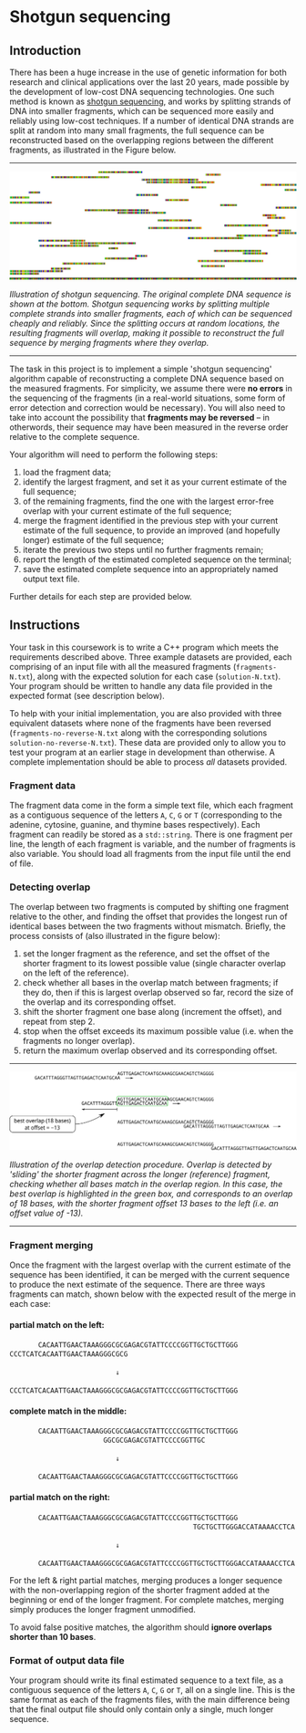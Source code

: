 # Shotgun sequencing

## Introduction

There has been a huge increase in the use of genetic information for both research and clinical applications over the last 20 years, made possible by the development of low-cost DNA sequencing technologies. One such method is known as [shotgun sequencing](https://en.wikipedia.org/wiki/Shotgun_sequencing), and works by splitting strands of DNA into smaller fragments, which can be sequenced more easily and reliably using low-cost techniques. If a number of identical DNA strands are split at random into many small fragments, the full sequence can be reconstructed based on the overlapping regions between the different fragments, as illustrated in the Figure below.

---

![Illustration of shotgun seqencing](shotgun.png)

*Illustration of shotgun sequencing. The original complete DNA sequence is shown at the bottom. Shotgun sequencing works by splitting multiple complete strands into smaller fragments, each of which can be sequenced cheaply and reliably. Since the splitting occurs at random locations, the resulting fragments will overlap, making it possible to reconstruct the full sequence by merging fragments where they overlap.*

---

The task in this project is to implement a simple 'shotgun sequencing' algorithm capable of reconstructing a complete DNA sequence based on the measured fragments. For simplicity, we assume there were **no errors** in the sequencing of the fragments (in a real-world situations, some form of error detection and correction would be necessary). You will also need to take into account the possibility that **fragments may be reversed** &ndash; in otherwords, their sequence may have been measured in the reverse order relative to the complete sequence.

Your algorithm will need to perform the following steps:

1. load the fragment data;
2. identify the largest fragment, and set it as your current estimate of the full sequence;
3. of the remaining fragments, find the one with the largest error-free overlap with your current estimate of the full sequence;
4. merge the fragment identified in the previous step with your current estimate of the full sequence, to provide an improved (and hopefully longer) estimate of the full sequence;
5. iterate the previous two steps until no further fragments remain;
6. report the length of the estimated completed sequence on the terminal;
7. save the estimated complete sequence into an appropriately named output text file.

Further details for each step are provided below.

## Instructions

Your task in this coursework is to write a C++ program which meets the requirements described above. Three example datasets are provided, each comprising of an input file with all the measured fragments (`fragments-N.txt`), along with the expected solution for each case (`solution-N.txt`). Your program should be written to handle any data file provided in the expected format (see description below). 

To help with your initial implementation, you are also provided with three equivalent datasets where none of the fragments have been reversed (`fragments-no-reverse-N.txt` along with the corresponding solutions `solution-no-reverse-N.txt`). These data are provided only to allow you to test your program at an earlier stage in development than otherwise. A complete implementation should be able to process *all* datasets provided.


### Fragment data

The fragment data come in the form a simple text file, which each fragment as a contiguous sequence of the letters `A`, `C`, `G` or `T` (corresponding to the adenine, cytosine, guanine, and thymine bases respectively). Each fragment can readily be stored as a `std::string`. There is one fragment per line, the length of each fragment is variable, and the number of fragments is also variable. You should load all fragments from the input file until the end of file. 

### Detecting overlap

The overlap between two fragments is computed by shifting one fragment relative to the other, and finding the offset that provides the longest run of identical bases between the two fragments without mismatch.  Briefly, the process consists of (also illustrated in the figure below): 

1. set the longer fragment as the reference, and set the offset of the shorter fragment to its lowest possible value (single character overlap on the left of the reference).
2. check whether all bases in the overlap match between fragments; if they do, then if this is largest overlap observed so far, record the size of the overlap and its corresponding offset.
3. shift the shorter fragment one base along (increment the offset), and repeat from step 2. 
4. stop when the offset exceeds its maximum possible value (i.e. when the fragments no longer overlap).
5. return the maximum overlap observed and its corresponding offset. 

---

![Overlap detection procedure](overlap.png)

*Illustration of the overlap detection procedure. Overlap is detected by 'sliding' the shorter fragment across the longer (reference) fragment, checking whether all bases match in the overlap region. In this case, the best overlap is highlighted in the green box, and corresponds to an overlap of 18 bases, with the shorter fragment offset 13 bases to the left (i.e. an offset value of -13).*

---

### Fragment merging

Once the fragment with the largest overlap with the current estimate of the sequence has been identified, it can be merged with the current sequence to produce the next estimate of the sequence. There are three ways fragments can
match, shown below with the expected result of the merge in each case: 

#### partial match on the left:

```
       CACAATTGAACTAAAGGGCGCGAGACGTATTCCCCGGTTGCTGCTTGGG
CCCTCATCACAATTGAACTAAAGGGCGCG

                          ↓   
 
CCCTCATCACAATTGAACTAAAGGGCGCGAGACGTATTCCCCGGTTGCTGCTTGGG
```

#### complete match in the middle:

```
       CACAATTGAACTAAAGGGCGCGAGACGTATTCCCCGGTTGCTGCTTGGG
                       GGCGCGAGACGTATTCCCCGGTTGC

                          ↓

       CACAATTGAACTAAAGGGCGCGAGACGTATTCCCCGGTTGCTGCTTGGG
```

#### partial match on the right:

```
       CACAATTGAACTAAAGGGCGCGAGACGTATTCCCCGGTTGCTGCTTGGG
                                             TGCTGCTTGGGACCATAAAACCTCA

                          ↓

       CACAATTGAACTAAAGGGCGCGAGACGTATTCCCCGGTTGCTGCTTGGGACCATAAAACCTCA
```

For the left & right partial matches, merging produces a longer sequence with the non-overlapping region of the shorter fragment added at the beginning or end of the longer fragment. For complete matches, merging simply produces the longer fragment unmodified. 

To avoid false positive matches, the algorithm should **ignore overlaps shorter than 10 bases**.

### Format of output data file

Your program should write its final estimated sequence to a text file, as a contiguous sequence of the letters `A`, `C`, `G` or `T`, all on a single line. This is the same format as each of the fragments files, with the main difference being that the final output file should only contain only a single, much longer sequence. 
